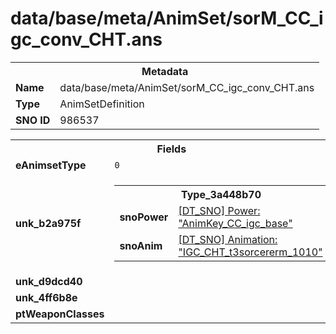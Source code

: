 <h1>data/base/meta/AnimSet/sorM_CC_igc_conv_CHT.ans</h1><table><tr><th colspan="100%">Metadata</th></tr><tr><td><b>Name</b></td><td>data/base/meta/AnimSet/sorM_CC_igc_conv_CHT.ans</td></tr><tr><td><b>Type</b></td><td>AnimSetDefinition</td></tr><tr><td><b>SNO ID</b></td><td>986537</td></tr></table>

<table><tr><th colspan="100%">Fields</th></tr><tr><td><b>eAnimsetType</b></td><td><code>0</code></td></tr><tr><td><b>unk_b2a975f</b></td><td><table><tr><th colspan="100%">Type_3a448b70</th></tr><tr><td><b>snoPower</b></td><td><a href="..\Power\AnimKey_CC_igc_base.pow.md">[DT_SNO] Power: "AnimKey_CC_igc_base"</a></td></tr><tr><td><b>snoAnim</b></td><td><a href="..\Anim\IGC_CHT_t3sorcererm_1010.ani.md">[DT_SNO] Animation: "IGC_CHT_t3sorcererm_1010"</a></td></tr></table>


</td></tr><tr><td><b>unk_d9dcd40</b></td><td></td></tr><tr><td><b>unk_4ff6b8e</b></td><td></td></tr><tr><td><b>ptWeaponClasses</b></td><td></td></tr></table>

